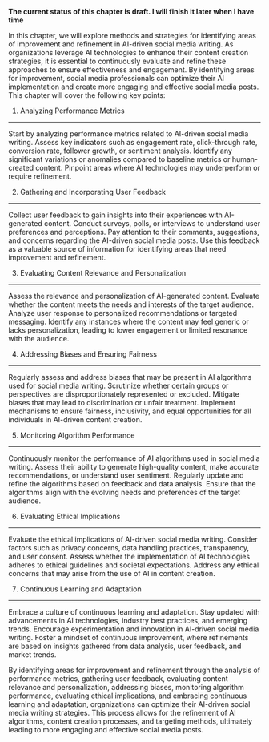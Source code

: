 **The current status of this chapter is draft. I will finish it later when I have time**

In this chapter, we will explore methods and strategies for identifying areas of improvement and refinement in AI-driven social media writing. As organizations leverage AI technologies to enhance their content creation strategies, it is essential to continuously evaluate and refine these approaches to ensure effectiveness and engagement. By identifying areas for improvement, social media professionals can optimize their AI implementation and create more engaging and effective social media posts. This chapter will cover the following key points:

1. Analyzing Performance Metrics
--------------------------------

Start by analyzing performance metrics related to AI-driven social media writing. Assess key indicators such as engagement rate, click-through rate, conversion rate, follower growth, or sentiment analysis. Identify any significant variations or anomalies compared to baseline metrics or human-created content. Pinpoint areas where AI technologies may underperform or require refinement.

2. Gathering and Incorporating User Feedback
--------------------------------------------

Collect user feedback to gain insights into their experiences with AI-generated content. Conduct surveys, polls, or interviews to understand user preferences and perceptions. Pay attention to their comments, suggestions, and concerns regarding the AI-driven social media posts. Use this feedback as a valuable source of information for identifying areas that need improvement and refinement.

3. Evaluating Content Relevance and Personalization
---------------------------------------------------

Assess the relevance and personalization of AI-generated content. Evaluate whether the content meets the needs and interests of the target audience. Analyze user response to personalized recommendations or targeted messaging. Identify any instances where the content may feel generic or lacks personalization, leading to lower engagement or limited resonance with the audience.

4. Addressing Biases and Ensuring Fairness
------------------------------------------

Regularly assess and address biases that may be present in AI algorithms used for social media writing. Scrutinize whether certain groups or perspectives are disproportionately represented or excluded. Mitigate biases that may lead to discrimination or unfair treatment. Implement mechanisms to ensure fairness, inclusivity, and equal opportunities for all individuals in AI-driven content creation.

5. Monitoring Algorithm Performance
-----------------------------------

Continuously monitor the performance of AI algorithms used in social media writing. Assess their ability to generate high-quality content, make accurate recommendations, or understand user sentiment. Regularly update and refine the algorithms based on feedback and data analysis. Ensure that the algorithms align with the evolving needs and preferences of the target audience.

6. Evaluating Ethical Implications
----------------------------------

Evaluate the ethical implications of AI-driven social media writing. Consider factors such as privacy concerns, data handling practices, transparency, and user consent. Assess whether the implementation of AI technologies adheres to ethical guidelines and societal expectations. Address any ethical concerns that may arise from the use of AI in content creation.

7. Continuous Learning and Adaptation
-------------------------------------

Embrace a culture of continuous learning and adaptation. Stay updated with advancements in AI technologies, industry best practices, and emerging trends. Encourage experimentation and innovation in AI-driven social media writing. Foster a mindset of continuous improvement, where refinements are based on insights gathered from data analysis, user feedback, and market trends.

By identifying areas for improvement and refinement through the analysis of performance metrics, gathering user feedback, evaluating content relevance and personalization, addressing biases, monitoring algorithm performance, evaluating ethical implications, and embracing continuous learning and adaptation, organizations can optimize their AI-driven social media writing strategies. This process allows for the refinement of AI algorithms, content creation processes, and targeting methods, ultimately leading to more engaging and effective social media posts.
